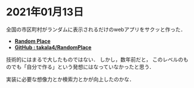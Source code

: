 # 2021年01月13日 



全国の市区町村がランダムに表示されるだけのwebアプリをサクッと作った．


* **[Random Place](https://takala4.github.io/RandomPlace/)**
* **[GitHub : takala4/RandomPlace](https://github.com/takala4/RandomPlace)**



技術的にはまるで大したものではない．
しかし，数年前だと，
このレベルのものでも「自分で作る」という発想にはなっていなかったと思う．



実装に必要な想像力とか検索力とかが向上したのかな．
